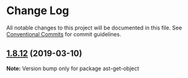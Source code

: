 # Change Log

All notable changes to this project will be documented in this file.
See [Conventional Commits](https://conventionalcommits.org) for commit guidelines.

## [1.8.12](https://gitlab.com/codsen/codsen/compare/ast-get-object@1.8.10...ast-get-object@1.8.12) (2019-03-10)

**Note:** Version bump only for package ast-get-object
